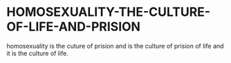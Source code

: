 # HOMOSEXUALITY-THE-CULTURE-OF-LIFE-AND-PRISION
homosexuality is the cuture of prision and is the culture of prision of life and it is the culture of life.
